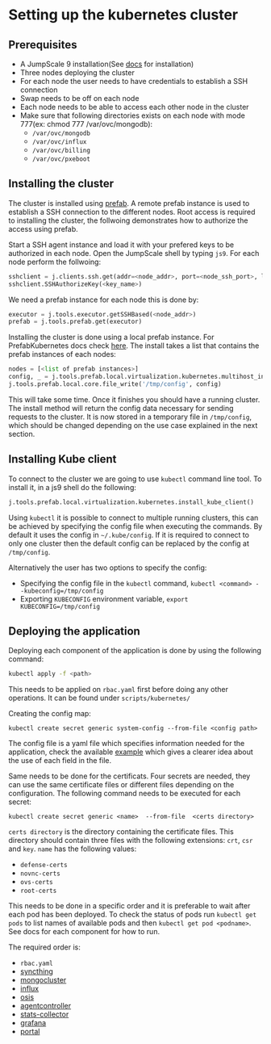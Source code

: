 # Setting up the kubernetes cluster

## Prerequisites

- A JumpScale 9 installation(See [docs](https://github.com/Jumpscale/bash) for installation)
- Three nodes deploying the cluster
- For each node the user needs to have credentials to establish a SSH connection
- Swap needs to be off on each node
- Each node needs to be able to access each other node in the cluster
- Make sure that following directories exists on each node with mode 777(ex: chmod 777 /var/ovc/mongodb):
  - `/var/ovc/mongodb`
  - `/var/ovc/influx`
  - `/var/ovc/billing`
  - `/var/ovc/pxeboot`

## Installing the cluster

The cluster is installed using [prefab](https://github.com/Jumpscale/prefab9).
A remote prefab instance is used to establish a SSH connection to the different nodes.
Root access is required to installing the cluster, the follwoing demonstrates how to authorize the access using prefab.

Start a SSH agent instance and load it with your prefered keys to be authorized in each node.
Open the JumpScale shell by typing `js9`.
For each node perform the follwoing:

```python
sshclient = j.clients.ssh.get(addr=<node_addr>, port=<node_ssh_port>, login=<user>, passwd=<password>)
sshclient.SSHAuthorizeKey(<key_name>)
```

We need a prefab instance for each node this is done by:

```python
executor = j.tools.executor.getSSHBased(<node_addr>)
prefab = j.tools.prefab.get(executor)
```

Installing the cluster is done using a local prefab instance. For PrefabKubernetes docs check [here](https://github.com/Jumpscale/prefab9/blob/master/docs/prefab.kubernetes.md). The install takes a list that contains the prefab instances of each nodes:

```python
nodes = [<list of prefab instances>]
config, _ = j.tools.prefab.local.virtualization.kubernetes.multihost_install(nodes, unsafe=True)
j.tools.prefab.local.core.file_write('/tmp/config', config)
```

This will take some time. Once it finishes you should have a running cluster.
The install method will return the config data necessary for sending requests to the cluster. It is now stored in a temporary file in `/tmp/config`, which should be changed depending on the use case explained in the next section.

## Installing Kube client

To connect to the cluster we are going to use `kubectl` command line tool. To install it, in a js9 shell do the following:

```python
j.tools.prefab.local.virtualization.kubernetes.install_kube_client()
```

Using `kubectl` it is possible to connect to multiple running clusters, this can be achieved by specifying the config file when executing the commands. By default it uses the config in `~/.kube/config`. If it is required to connect to only one cluster then the default config can be replaced by the config at `/tmp/config`.

Alternatively the user has two options to specify the config:

- Specifying the config file in the `kubectl` command, `kubectl <command> --kubeconfig=/tmp/config`
- Exporting `KUBECONFIG` environment variable, `export KUBECONFIG=/tmp/config`

## Deploying the application

Deploying each component of the application is done by using the following command:

```bash
kubectl apply -f <path>
```

This needs to be applied on `rbac.yaml` first before doing any other operations. It can be found under `scripts/kubernetes/`

Creating the config map:

`kubectl create secret generic system-config --from-file <config path>`

The config file is a yaml file which specifies information needed for the application, check the available [example](../scripts/kubernetes/config/system-config.yaml) which gives a clearer idea about the use of each field in the file.

Same needs to be done for the certificats. Four secrets are needed, they can use the same certificate files or different files depending on the configuration. The following command needs to be executed for each secret:

`kubectl create secret generic <name>  --from-file  <certs directory>`

`certs directory` is the directory containing the certificate files. This directory should contain three files with the following extensions: `crt`, `csr` and `key`. `name` has the following values:

- `defense-certs`
- `novnc-certs`
- `ovs-certs`
- `root-certs`

This needs to be done in a specific order and it is preferable to wait after each pod has been deployed.
To check the status of pods run `kubectl get pods` to list names of available pods and then `kubectl get pod <podname>`.
See docs for each component for how to run.

The required order is:

- `rbac.yaml`
- [syncthing](../scripts/kubernetes/syncthing)
- [mongocluster](../scripts/kubernetes/mongocluster)
- [influx](../scripts/kubernetes/influxdb)
- [osis](../scripts/kubernetes/osis)
- [agentcontroller](../scripts/kubernetes/agentcontroller)
- [stats-collector](../scripts/kubernetes/stats-collector)
- [grafana](../scripts/kubernetes/grafana)
- [portal](../scripts/kubernetes/portal)
